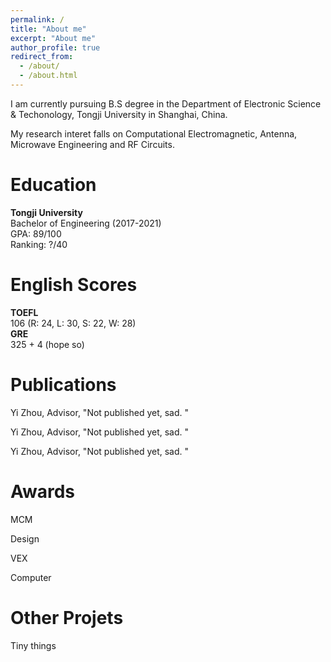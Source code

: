 ```yaml
---
permalink: /
title: "About me"
excerpt: "About me"
author_profile: true
redirect_from: 
  - /about/
  - /about.html
---
```


I am currently pursuing B.S degree in the Department of Electronic Science & Techonology, Tongji University in Shanghai, China.

My research interet falls on Computational Electromagnetic, Antenna, Microwave Engineering and RF Circuits.

# Education
**Tongji University**  
Bachelor of Engineering (2017-2021)  
GPA: 89/100  
Ranking: ?/40  

# English Scores  
**TOEFL**  
106 (R: 24, L: 30, S: 22, W: 28)  
**GRE**  
325 + 4 (hope so)

# Publications
Yi Zhou, Advisor, "Not published yet, sad. "

Yi Zhou, Advisor, "Not published yet, sad. "

Yi Zhou, Advisor, "Not published yet, sad. "

# Awards
MCM

Design

VEX

Computer

# Other Projets
Tiny things
